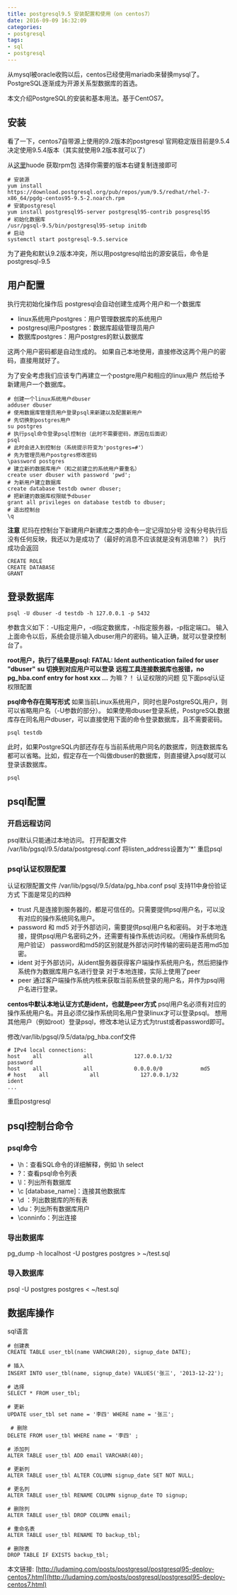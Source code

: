 ```yaml
---
title: postgresql9.5 安装配置和使用（on centos7）
date: 2016-09-09 16:32:09
categories:
- postgresql
tags:
- sql
- postgresql
---
```



从mysql被oracle收购以后，centos已经使用mariadb来替换mysql了。
PostgreSQL逐渐成为开源关系型数据库的首选。

本文介绍PostgreSQL的安装和基本用法。基于CentOS7。
<!-- more -->

## 安装
看了一下，centos7自带源上使用的9.2版本的postgresql
官网稳定版目前是9.5.4
决定使用9.5.4版本（其实就使用9.2版本就可以了）

从[这里](http://yum.postgresql.org/repopackages.php)huode 获取rpm包
选择你需要的版本右键复制连接即可
```
# 安装源
yum install https://download.postgresql.org/pub/repos/yum/9.5/redhat/rhel-7-x86_64/pgdg-centos95-9.5-2.noarch.rpm
# 安装postgresql
yum install postgresql95-server postgresql95-contrib posgresql95
# 初始化数据库
/usr/pgsql-9.5/bin/postgresql95-setup initdb
# 启动
systemctl start postgresql-9.5.service
```
为了避免和默认9.2版本冲突，所以用postgresql给出的源安装后，命令是postgresql-9.5



## 用户配置
执行完初始化操作后
postgresql会自动创建生成两个用户和一个数据库
- linux系统用户postgres：用户管理数据库的系统用户
- postgresql用户postgres：数据库超级管理员用户
- 数据库postgres：用户postgres的默认数据库

这两个用户密码都是自动生成的。
如果自己本地使用，直接修改这两个用户的密码，直接用就好了。

为了安全考虑我们应该专门再建立一个postgre用户和相应的linux用户
然后给予新建用户一个数据库。
```
# 创建一个linux系统用户dbuser
adduser dbuser
# 使用数据库管理员用户登录psql来新建以及配置新用户
# 先切换到postgres用户
su postgres
# 执行psql命令登录psql控制台（此时不需要密码，原因在后面说）
psql
# 此时会进入到控制台（系统提示符变为'postgres=#'）
# 先为管理员用户postgres修改密码
\password postgres
# 建立新的数据库用户（和之前建立的系统用户要重名）
create user dbuser with password 'pwd';
# 为新用户建立数据库
create database testdb owner dbuser;
# 把新建的数据库权限赋予dbuser
grant all privileges on database testdb to dbuser;
# 退出控制台
\q
```
**注意**
尼玛在控制台下新建用户新建库之类的命令一定记得加分号
没有分号执行后没有任何反映，我还以为是成功了（最好的消息不应该就是没有消息嘛？）
执行成功会返回
```
CREATE ROLE
CREATE DATABASE
GRANT
```

## 登录数据库
```
psql -U dbuser -d testdb -h 127.0.0.1 -p 5432
```

参数含义如下：-U指定用户，-d指定数据库，-h指定服务器，-p指定端口。
输入上面命令以后，系统会提示输入dbuser用户的密码。输入正确，就可以登录控制台了。
 
**root用户，执行了结果是psql: FATAL:  Ident authentication failed for user "dbuser"**
**su 切换到对应用户可以登录**
**远程工具连接数据库也报错，no pg_hba.conf entry for host xxx ...**
为嘛？！
认证权限的问题
见下面psql认证权限配置


**psql命令存在简写形式**
如果当前Linux系统用户，同时也是PostgreSQL用户，则可以省略用户名（-U参数的部分）。
如果使用dbuser登录系统，PostgreSQL数据库存在同名用户dbuser，可以直接使用下面的命令登录数据库，且不需要密码。
```
psql testdb
```
此时，如果PostgreSQL内部还存在与当前系统用户同名的数据库，则连数据库名都可以省略。比如，假定存在一个叫做dbuser的数据库，则直接键入psql就可以登录该数据库。
```
psql
```

## psql配置
### 开启远程访问
psql默认只能通过本地访问。
打开配置文件  /var/lib/pgsql/9.5/data/postgresql.conf
将listen_address设置为'*'
重启psql

### psql认证权限配置
认证权限配置文件  /var/lib/pgsql/9.5/data/pg_hba.conf
psql 支持11中身份验证方式
下面是常见的四种
- trust
    凡是连接到服务器的，都是可信任的。只需要提供psql用户名，可以没有对应的操作系统同名用户。
- password 和 md5
    对于外部访问，需要提供psql用户名和密码。
    对于本地连接，提供psql用户名密码之外，还需要有操作系统访问权。（用操作系统同名用户验证）
    password和md5的区别就是外部访问时传输的密码是否用md5加密。
- ident
    对于外部访问，从ident服务器获得客户端操作系统用户名，然后把操作系统作为数据库用户名进行登录
    对于本地连接，实际上使用了peer
- peer
    通过客户端操作系统内核来获取当前系统登录的用户名，并作为psql用户名进行登录。
    
**centos中默认本地认证方式是ident，也就是peer方式**
psql用户名必须有对应的操作系统用户名。并且必须亿操作系统同名用户登录linux才可以登录psql。
想用其他用户（例如root）登录psql，修改本地认证方式为trust或者password即可。

修改/var/lib/pgsql/9.5/data/pg_hba.conf文件

```
# IPv4 local connections:
host    all             all             127.0.0.1/32            password
host    all             all             0.0.0.0/0            md5
# host    all             all             127.0.0.1/32            ident
...
```
重启postgresql


## psql控制台命令

### psql命令
- \h：查看SQL命令的详细解释，例如 \h select
- \?：查看psql命令列表
- \l：列出所有数据库
- \c [database_name]：连接其他数据库
- \d ：列出数据库的所有表
- \du：列出所有数据库用户
- \conninfo：列出连接

### 导出数据库
pg_dump -h localhost -U postgres postgres > ~/test.sql
### 导入数据库
psql -U postgres postgres < ~/test.sql


## 数据库操作
sql语言
```
# 创建表
CREATE TABLE user_tbl(name VARCHAR(20), signup_date DATE);
 
# 插入
INSERT INTO user_tbl(name, signup_date) VALUES('张三', '2013-12-22');
 
# 选择
SELECT * FROM user_tbl;
 
# 更新
UPDATE user_tbl set name = '李四' WHERE name = '张三';
 
 # 删除
DELETE FROM user_tbl WHERE name = '李四' ;
 
# 添加列
ALTER TABLE user_tbl ADD email VARCHAR(40);
 
# 更新列
ALTER TABLE user_tbl ALTER COLUMN signup_date SET NOT NULL;
 
# 更名列
ALTER TABLE user_tbl RENAME COLUMN signup_date TO signup;
 
# 删除列
ALTER TABLE user_tbl DROP COLUMN email;
 
# 重命名表
ALTER TABLE user_tbl RENAME TO backup_tbl;
 
# 删除表
DROP TABLE IF EXISTS backup_tbl;
```



本文链接: [http://ludaming.com/posts/postgresql/postgresql95-deploy-centos7.html](http://ludaming.com/posts/postgresql/postgresql95-deploy-centos7.html)



